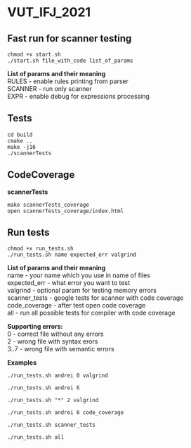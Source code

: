 # VUT_IFJ_2021

## Fast run for scanner testing
```shell
chmod +x start.sh
./start.sh file_with_code list_of_params
```
**List of params and their meaning**  
RULES   - enable rules printing from parser  
SCANNER - run only scanner  
EXPR    - enable debug for expressions processing  


## Tests
```shell
cd build
cmake ..
make -j16
./scannerTests
```


## CodeCoverage
**scannerTests**
```shell
make scannerTests_coverage
open scannerTests_coverage/index.html
```


## Run tests
```shell
chmod +x run_tests.sh
./run_tests.sh name expected_err valgrind
```
**List of params and their meaning**  
name - your name which you use in name of files  
expected_err - what error you want to test  
valgrind - optional param for testing memory errors  
scanner_tests - google tests for scanner with code coverage  
code_coverage - after test open code coverage  
all - run all possible tests for compiler with code coverage  

**Supporting errors:**  
0 - correct file without any errors  
2 - wrong file with syntax erors  
3..7 - wrong file with semantic errors  

**Examples**
```shell
./run_tests.sh andrei 0 valgrind
```
```shell
./run_tests.sh andrei 6
```
```shell
./run_tests.sh "*" 2 valgrind
```
```shell
./run_tests.sh andrei 6 code_coverage
```
```shell
./run_tests.sh scanner_tests
```
```shell
./run_tests.sh all
```
